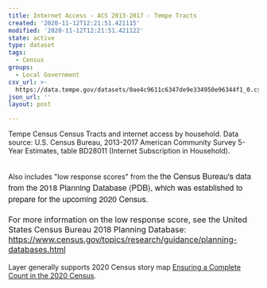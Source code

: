 ```yaml
---
title: Internet Access - ACS 2013-2017 - Tempe Tracts
created: '2020-11-12T12:21:51.421115'
modified: '2020-11-12T12:21:51.421122'
state: active
type: dataset
tags:
  - Census
groups:
  - Local Government
csv_url: >-
  https://data.tempe.gov/datasets/0ae4c9611c6347de9e334950e96344f1_0.csv?outSR=%7B%22latestWkid%22%3A2868%2C%22wkid%22%3A2868%7D
json_url: ''
layout: post

---
```

Tempe Census Census Tracts and internet access by household. Data source: U.S. Census Bureau, 2013-2017 American Community Survey 5-Year Estimates, table BD28011 (Internet Subscription in Household). <div><br /></div><div>Also includes &quot;low response scores&quot; from the <span style='font-family:&quot;Avenir Next W01&quot;, &quot;Avenir Next W00&quot;, &quot;Avenir Next&quot;, Avenir, &quot;Helvetica Neue&quot;, sans-serif; font-size:16px;'>the Census Bureau's data from the 2018 Planning Database (PDB), which was established to prepare for the upcoming 2020 Census.</span></div><div><font><span style='font-size:16px;'><br /></span></font></div><div><div style='font-family:inherit; font-size:16px;'>For more information on the low response score, see the United States Census Bureau 2018 Planning Database:</div><div style='font-family:inherit; font-size:16px;'><a href='https://www.census.gov/topics/research/guidance/planning-databases.html' rel='nofollow ugc' style='color:rgb(0, 121, 193); text-decoration-line:none; font-family:inherit;'>https://www.census.gov/topics/research/guidance/planning-databases.html</a></div><div><br /></div><div>Layer generally supports 2020 Census story map <a href='https://arcg.is/0X4qjj' rel='nofollow ugc' target='_blank'>Ensuring a Complete Count in the 2020 Census</a>.<div><br /></div><div><div style='font-family:&quot;Avenir Next W01&quot;, &quot;Avenir Next W00&quot;, &quot;Avenir Next&quot;, Avenir, &quot;Helvetica Neue&quot;, sans-serif; font-size:16px;'><br /><div style='font-family:inherit;'><br /></div><div style='font-family:inherit;'><div style='font-family:inherit;'><br /></div></div></div></div></div></div>
